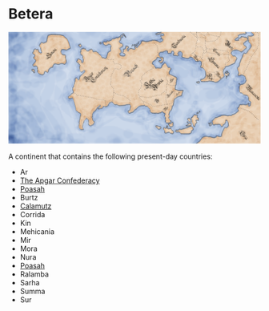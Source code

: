 # Betera

![Map of Betera](../assets/maps/map-of-betera.png)

A continent that contains the following present-day countries:

 * Ar
 * [The Apgar Confederacy](countries/apgar.md)
 * [Poasah](countries/poasah.md) 
 * Burtz
 * [Calamutz](countries/calamutz.md)
 * Corrida
 * Kin
 * Mehicania 
 * Mir
 * Mora
 * Nura
 * [Poasah](countries/poasah.md)
 * Ralamba
 * Sarha
 * Summa
 * Sur
